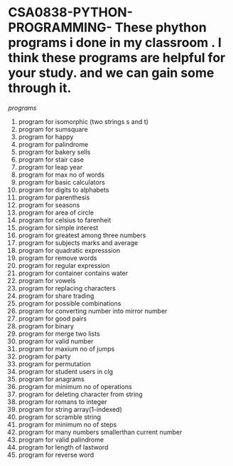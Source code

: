 # CSA0838-PYTHON-PROGRAMMING- These phython programs i done in my classroom . I think these programs are helpful for your study. and we can gain some through it. 
*programs*
1.  program for isomorphic (two strings s and t)
2.  program for sumsquare
3.  program for happy
4.  program for palindrome
5.  program for bakery sells
6.  program for stair case
7.  program for leap year
8.  program for max  no of words
9.  program for basic calculators
10. program for digits to alphabets
11. program for parenthesis
12. program for seasons
13. program for area of circle
14. program for celsius to farenheit
15. program for simple interest
16. program for greatest among three numbers
17. program for subjects marks and average
18. program for quadratic expresssion
19. program for remove words
20. program for regular expression
21. program for container contains water
22. program for vowels
23. program for replacing characters
24. program for share trading
25. program for possible combinations
26. program for converting number into mirror number
27. program for good pairs
28. program for binary
29. program for merge two lists
30. program for valid number
31. program for maxium no of jumps
32. program for party
33. program for permutation
34. program for student users in clg
34. program for anagrams 
35. program for minimum no of operations
36. program for deleting character from string
37. program for romans to integer
38. program for string array(1-indexed)
39. program for scramble string
40. program for minimum no of steps
41. program for many numbers smallerthan current number
42. program for valid palindrome
43. program for length of lastword
44. program for reverse word


